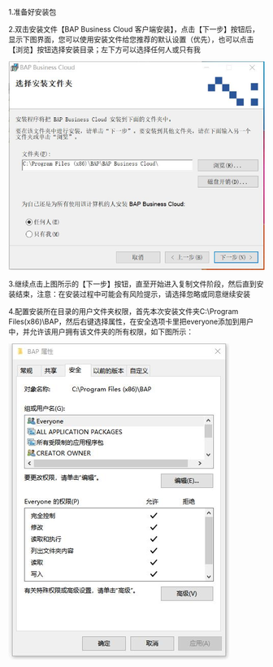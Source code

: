 1.准备好安装包

2.双击安装文件【BAP Business Cloud 客户端安装】，点击【下一步】按钮后，显示下图界面，您可以使用安装文件给您推荐的默认设置（优先），也可以点击【浏览】按钮选择安装目录；左下方可以选择任何人或只有我

![](BAP_QuickStart_Images/1.1.jpg)

3.继续点击上图所示的【下一步】按钮，直至开始进入复制文件阶段，然后直到安装结束，注意：在安装过程中可能会有风险提示，请选择忽略或同意继续安装

4.配置安装所在目录的用户文件夹权限，首先本次安装文件夹C:\Program Files(x86)\BAP，然后右键选择属性，在安全选项卡里把everyone添加到用户中，并允许该用户拥有该文件夹的所有权限，如下图所示：

![](BAP_QuickStart_Images/1.2.jpg)